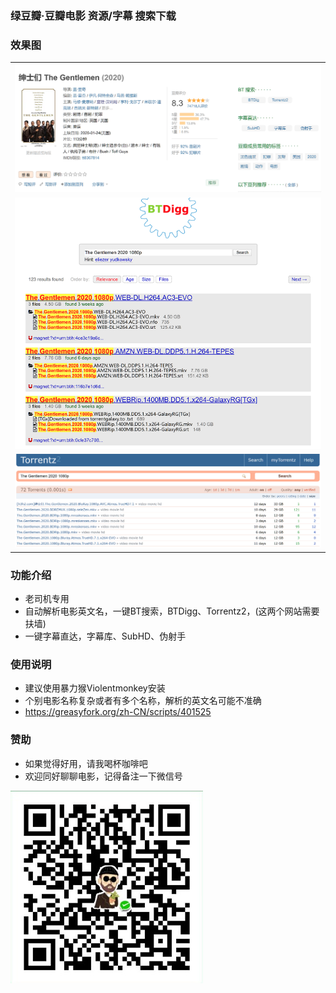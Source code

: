 ### 绿豆瓣·豆瓣电影 资源/字幕 搜索下载

### 效果图

| |
|:----|
|![](./example1.png)|
|![](./example2.png)|
|![](./example3.png)|

### 功能介绍
* 老司机专用
* 自动解析电影英文名，一键BT搜索，BTDigg、Torrentz2，(这两个网站需要扶墙)
* 一键字幕直达，字幕库、SubHD、伪射手

### 使用说明
* 建议使用暴力猴Violentmonkey安装
* 个别电影名称复杂或者有多个名称，解析的英文名可能不准确
* https://greasyfork.org/zh-CN/scripts/401525

### 赞助
* 如果觉得好用，请我喝杯咖啡吧
* 欢迎同好聊聊电影，记得备注一下微信号

![](./WeChatQR.jpg)
